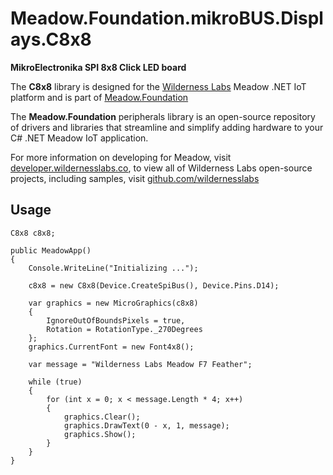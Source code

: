 # Meadow.Foundation.mikroBUS.Displays.C8x8

**MikroElectronika SPI 8x8 Click LED board**

The **C8x8** library is designed for the [Wilderness Labs](www.wildernesslabs.co) Meadow .NET IoT platform and is part of [Meadow.Foundation](https://developer.wildernesslabs.co/Meadow/Meadow.Foundation/)

The **Meadow.Foundation** peripherals library is an open-source repository of drivers and libraries that streamline and simplify adding hardware to your C# .NET Meadow IoT application.

For more information on developing for Meadow, visit [developer.wildernesslabs.co](http://developer.wildernesslabs.co/), to view all of Wilderness Labs open-source projects, including samples, visit [github.com/wildernesslabs](https://github.com/wildernesslabs/)

## Usage

```
C8x8 c8x8;

public MeadowApp()
{
    Console.WriteLine("Initializing ...");

    c8x8 = new C8x8(Device.CreateSpiBus(), Device.Pins.D14);

    var graphics = new MicroGraphics(c8x8)
    {
        IgnoreOutOfBoundsPixels = true,
        Rotation = RotationType._270Degrees
    };
    graphics.CurrentFont = new Font4x8();

    var message = "Wilderness Labs Meadow F7 Feather";

    while (true)
    {
        for (int x = 0; x < message.Length * 4; x++)
        {
            graphics.Clear();
            graphics.DrawText(0 - x, 1, message);
            graphics.Show();
        }
    }
}

        
```

